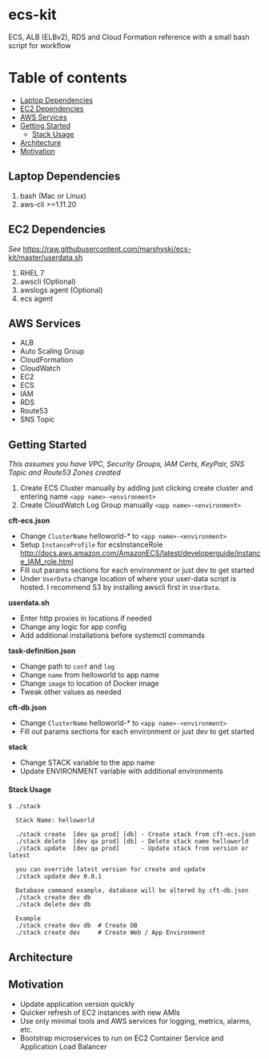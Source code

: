 # ecs-kit
ECS, ALB (ELBv2), RDS and Cloud Formation reference with a small bash script for workflow

Table of contents
=================

  * [Laptop Dependencies](#laptop-dependencies)
  * [EC2 Dependencies](#ec2-dependencies)
  * [AWS Services](#aws-services)
  * [Getting Started](#getting-started)
	  * [Stack Usage](#stack-usage)
  * [Architecture](#architecture)
  * [Motivation](#motivation)


## <a name="laptop-dependencies"> Laptop Dependencies

 1. bash (Mac or Linux)
 2. aws-cli >=1.11.20


## <a name="ec2-dependencies"> EC2 Dependencies

*See* https://raw.githubusercontent.com/marshyski/ecs-kit/master/userdata.sh

 1. RHEL 7
 2. awscli (Optional)
 3. awslogs agent (Optional)
 4. ecs agent


## <a name="aws-services"> AWS Services

 - ALB
 - Auto Scaling Group
 - CloudFormation
 - CloudWatch
 - EC2
 - ECS
 - IAM
 - RDS
 - Route53
 - SNS Topic


## <a name="getting-started"> Getting Started

*This assumes you have VPC, Security Groups, IAM Certs, KeyPair, SNS Topic and Route53 Zones created*

 1. Create ECS Cluster manually by adding just clicking create cluster and entering name `<app name>-<environment>`
 2. Create CloudWatch Log Group manually `<app name>-<environment>`

**cft-ecs.json**

 - Change `ClusterName` helloworld-* to `<app name>-<environment>`
 - Setup `InstanceProfile` for ecsInstanceRole http://docs.aws.amazon.com/AmazonECS/latest/developerguide/instance_IAM_role.html
 - Fill out params sections for each environment or just dev to get started
 - Under `UserData` change location of where your user-data script is hosted. I recommend S3 by installing awscli first in `UserData`.

**userdata.sh**

 - Enter http proxies in locations if needed
 - Change any logic for app config
 - Add additional installations before systemctl commands

**task-definition.json**

 - Change path to `conf` and `log`
 - Change `name` from helloworld to app name
 - Change `image` to location of Docker image
 - Tweak other values as needed

**cft-db.json**

 - Change `ClusterName` helloworld-* to `<app name>-<environment>`
 - Fill out params sections for each environment or just dev to get started

**stack**

 - Change STACK variable to the app name
 - Update ENVIRONMENT variable with additional environments

#### <a name="stack-usage"> Stack Usage

    $ ./stack
    
      Stack Name: helloworld
    
      ./stack create  [dev qa prod] [db] - Create stack from cft-ecs.json
      ./stack delete  [dev qa prod] [db] - Delete stack name helloworld
      ./stack update  [dev qa prod]      - Update stack from version or latest
    
      you can override latest version for create and update
      ./stack update dev 0.0.1
    
      Database command example, database will be altered by cft-db.json
      ./stack create dev db
      ./stack delete dev db
    
      Example
      ./stack create dev db  # Create DB
      ./stack create dev     # Create Web / App Environment


## <a name="architecture"> Architecture


## <a name="motivation"> Motivation

 - Update application version quickly
 - Quicker refresh of EC2 instances with new AMIs
 - Use only minimal tools and AWS services for logging, metrics, alarms, etc.
 - Bootstrap microservices to run on EC2 Container Service and Application Load Balancer